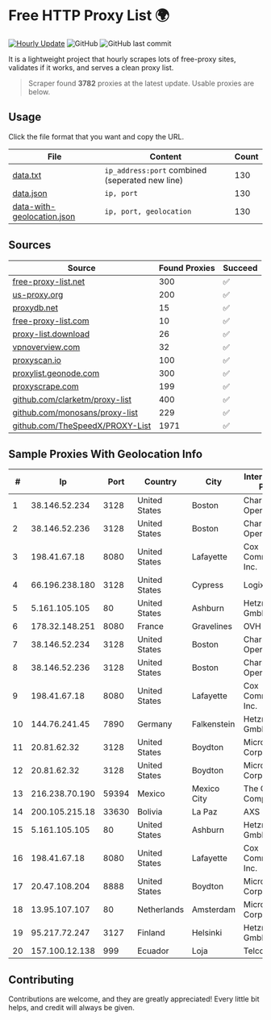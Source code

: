 
# Free HTTP Proxy List 🌍

[![Hourly Update](https://github.com/mertguvencli/http-proxy-list/actions/workflows/main.yml/badge.svg?branch=main)](https://github.com/mertguvencli/http-proxy-list/actions/workflows/main.yml)
![GitHub](https://img.shields.io/github/license/mertguvencli/http-proxy-list)
![GitHub last commit](https://img.shields.io/github/last-commit/mertguvencli/http-proxy-list)

It is a lightweight project that hourly scrapes lots of free-proxy sites, validates if it works, and serves a clean proxy list.


> Scraper found **3782** proxies at the latest update. Usable proxies are below.

## Usage

Click the file format that you want and copy the URL.


|File|Content|Count|
|----|-------|-----|
|[data.txt](https://raw.githubusercontent.com/mertguvencli/http-proxy-list/main/proxy-list/data.txt)|`ip_address:port` combined (seperated new line)|130|
|[data.json](https://raw.githubusercontent.com/mertguvencli/http-proxy-list/main/proxy-list/data.json)|`ip, port`|130|
|[data-with-geolocation.json](https://raw.githubusercontent.com/mertguvencli/http-proxy-list/main/proxy-list/data-with-geolocation.json)|`ip, port, geolocation`|130|

## Sources

|Source|Found Proxies|Succeed|
|------|-------------|-------|
|[free-proxy-list.net](https://free-proxy-list.net)|300|✅|
|[us-proxy.org](https://www.us-proxy.org)|200|✅|
|[proxydb.net](http://proxydb.net)|15|✅|
|[free-proxy-list.com](https://free-proxy-list.com/?page=&port=&type%5B%5D=http&type%5B%5D=https&up_time=0&search=Search)|10|✅|
|[proxy-list.download](https://www.proxy-list.download/HTTP)|26|✅|
|[vpnoverview.com](https://vpnoverview.com/privacy/anonymous-browsing/free-proxy-servers)|32|✅|
|[proxyscan.io](https://www.proxyscan.io)|100|✅|
|[proxylist.geonode.com](https://proxylist.geonode.com/api/proxy-list?limit=300&page=1&sort_by=lastChecked&sort_type=desc&protocols=http,https)|300|✅|
|[proxyscrape.com](https://api.proxyscrape.com/v2/?request=displayproxies&protocol=http&timeout=10000&country=all&ssl=all&anonymity=all)|199|✅|
|[github.com/clarketm/proxy-list](https://raw.githubusercontent.com/clarketm/proxy-list/master/proxy-list-raw.txt)|400|✅|
|[github.com/monosans/proxy-list](https://raw.githubusercontent.com/monosans/proxy-list/main/proxies/http.txt)|229|✅|
|[github.com/TheSpeedX/PROXY-List](https://raw.githubusercontent.com/TheSpeedX/PROXY-List/master/http.txt)|1971|✅|


## Sample Proxies With Geolocation Info

|#|Ip|Port|Country|City|Internet Service Provider|
|-|--|----|-------|----|-------------------------|
|1|38.146.52.234|3128|United States|Boston|Charles River Operation|
|2|38.146.52.236|3128|United States|Boston|Charles River Operation|
|3|198.41.67.18|8080|United States|Lafayette|Cox Communications Inc.|
|4|66.196.238.180|3128|United States|Cypress|Logix|
|5|5.161.105.105|80|United States|Ashburn|Hetzner Online GmbH|
|6|178.32.148.251|8080|France|Gravelines|OVH SAS|
|7|38.146.52.234|3128|United States|Boston|Charles River Operation|
|8|38.146.52.236|3128|United States|Boston|Charles River Operation|
|9|198.41.67.18|8080|United States|Lafayette|Cox Communications Inc.|
|10|144.76.241.45|7890|Germany|Falkenstein|Hetzner Online GmbH|
|11|20.81.62.32|3128|United States|Boydton|Microsoft Corporation|
|12|20.81.62.32|3128|United States|Boydton|Microsoft Corporation|
|13|216.238.70.190|59394|Mexico|Mexico City|The Constant Company|
|14|200.105.215.18|33630|Bolivia|La Paz|AXS Bolivia S. A.|
|15|5.161.105.105|80|United States|Ashburn|Hetzner Online GmbH|
|16|198.41.67.18|8080|United States|Lafayette|Cox Communications Inc.|
|17|20.47.108.204|8888|United States|Boydton|Microsoft Corporation|
|18|13.95.107.107|80|Netherlands|Amsterdam|Microsoft Corporation|
|19|95.217.72.247|3127|Finland|Helsinki|Hetzner Online GmbH|
|20|157.100.12.138|999|Ecuador|Loja|Telconet S.A|



## Contributing

Contributions are welcome, and they are greatly appreciated! Every
little bit helps, and credit will always be given.

